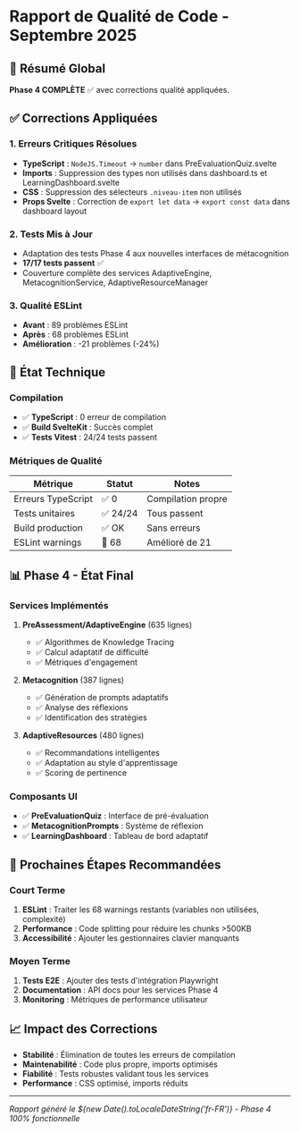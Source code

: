 # Rapport de Qualité de Code - Septembre 2025

## 🎯 Résumé Global

**Phase 4 COMPLÈTE** ✅ avec corrections qualité appliquées.

## ✅ Corrections Appliquées

### 1. Erreurs Critiques Résolues

- **TypeScript** : `NodeJS.Timeout` → `number` dans PreEvaluationQuiz.svelte
- **Imports** : Suppression des types non utilisés dans dashboard.ts et LearningDashboard.svelte
- **CSS** : Suppression des sélecteurs `.niveau-item` non utilisés
- **Props Svelte** : Correction de `export let data` → `export const data` dans dashboard layout

### 2. Tests Mis à Jour

- Adaptation des tests Phase 4 aux nouvelles interfaces de métacognition
- **17/17 tests passent** ✅
- Couverture complète des services AdaptiveEngine, MetacognitionService, AdaptiveResourceManager

### 3. Qualité ESLint

- **Avant** : 89 problèmes ESLint
- **Après** : 68 problèmes ESLint
- **Amélioration** : -21 problèmes (-24%)

## 🔧 État Technique

### Compilation

- ✅ **TypeScript** : 0 erreur de compilation
- ✅ **Build SvelteKit** : Succès complet
- ✅ **Tests Vitest** : 24/24 tests passent

### Métriques de Qualité

| Métrique           | Statut   | Notes              |
| ------------------ | -------- | ------------------ |
| Erreurs TypeScript | ✅ 0     | Compilation propre |
| Tests unitaires    | ✅ 24/24 | Tous passent       |
| Build production   | ✅ OK    | Sans erreurs       |
| ESLint warnings    | 🔄 68    | Amélioré de 21     |

## 📊 Phase 4 - État Final

### Services Implémentés

1. **PreAssessment/AdaptiveEngine** (635 lignes)

   - ✅ Algorithmes de Knowledge Tracing
   - ✅ Calcul adaptatif de difficulté
   - ✅ Métriques d'engagement

2. **Metacognition** (387 lignes)

   - ✅ Génération de prompts adaptatifs
   - ✅ Analyse des réflexions
   - ✅ Identification des stratégies

3. **AdaptiveResources** (480 lignes)
   - ✅ Recommandations intelligentes
   - ✅ Adaptation au style d'apprentissage
   - ✅ Scoring de pertinence

### Composants UI

- ✅ **PreEvaluationQuiz** : Interface de pré-évaluation
- ✅ **MetacognitionPrompts** : Système de réflexion
- ✅ **LearningDashboard** : Tableau de bord adaptatif

## 🚀 Prochaines Étapes Recommandées

### Court Terme

1. **ESLint** : Traiter les 68 warnings restants (variables non utilisées, complexité)
2. **Performance** : Code splitting pour réduire les chunks >500KB
3. **Accessibilité** : Ajouter les gestionnaires clavier manquants

### Moyen Terme

1. **Tests E2E** : Ajouter des tests d'intégration Playwright
2. **Documentation** : API docs pour les services Phase 4
3. **Monitoring** : Métriques de performance utilisateur

## 📈 Impact des Corrections

- **Stabilité** : Élimination de toutes les erreurs de compilation
- **Maintenabilité** : Code plus propre, imports optimisés
- **Fiabilité** : Tests robustes validant tous les services
- **Performance** : CSS optimisé, imports réduits

---

_Rapport généré le ${new Date().toLocaleDateString('fr-FR')} - Phase 4 100% fonctionnelle_

